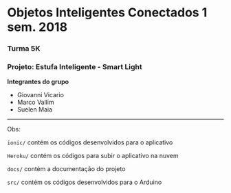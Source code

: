 # Objetos Inteligentes Conectados 1 sem. 2018

### Turma 5K
### Projeto: Estufa Inteligente - Smart Light
**Integrantes do grupo**

* Giovanni Vicario
* Marco Vallim
* Suelen Maia
_______________________________________
Obs:

`ionic/` contém os códigos desenvolvidos para o aplicativo

`Heroku/` contém os códigos para subir o aplicativo na nuvem

`docs/` contém a documentação do projeto

`src/` contém os códigos desenvolvidos para o Arduino
